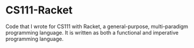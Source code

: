 # CS111-Racket
Code that I wrote for CS111 with Racket, a general-purpose, multi-paradigm programming language. It is written as both a functional and imperative programming language. 
